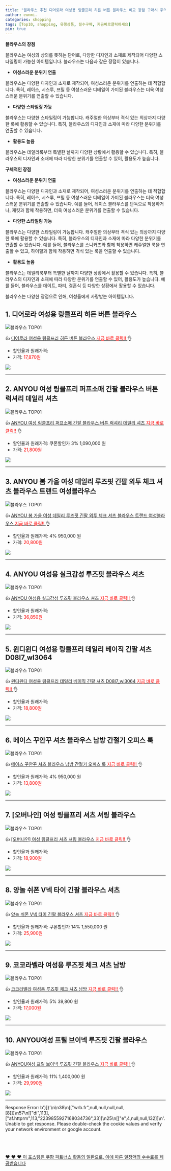 ```yaml
---
title: "블라우스 추천 디어로라 여성용 링클프리 히든 버튼 블라우스 비교 장점 구매시 주의사항"
author: eunmi.
categories: shopping
tags: [Top10, shopping, 유행상품, 필수구매, 지금바로클릭하세요]
pin: true
---
```

**블라우스의 장점**

블라우스는 여성의 상의를 뜻하는 단어로, 다양한 디자인과 소재로 제작되어 다양한 스타일링이 가능한 아이템입니다. 블라우스는 다음과 같은 장점이 있습니다.

* **여성스러운 분위기 연출**

블라우스는 다양한 디자인과 소재로 제작되어, 여성스러운 분위기를 연출하는 데 적합합니다. 특히, 레이스, 시스루, 프릴 등 여성스러운 디테일이 가미된 블라우스는 더욱 여성스러운 분위기를 연출할 수 있습니다.

* **다양한 스타일링 가능**

블라우스는 다양한 스타일링이 가능합니다. 캐주얼한 의상부터 격식 있는 의상까지 다양한 룩에 활용할 수 있습니다. 특히, 블라우스의 디자인과 소재에 따라 다양한 분위기를 연출할 수 있습니다.

* **활용도 높음**

블라우스는 데일리룩부터 특별한 날까지 다양한 상황에서 활용할 수 있습니다. 특히, 블라우스의 디자인과 소재에 따라 다양한 분위기를 연출할 수 있어, 활용도가 높습니다.

**구체적인 장점**

* **여성스러운 분위기 연출**

블라우스는 다양한 디자인과 소재로 제작되어, 여성스러운 분위기를 연출하는 데 적합합니다. 특히, 레이스, 시스루, 프릴 등 여성스러운 디테일이 가미된 블라우스는 더욱 여성스러운 분위기를 연출할 수 있습니다. 예를 들어, 레이스 블라우스를 단독으로 착용하거나, 재킷과 함께 착용하면, 더욱 여성스러운 분위기를 연출할 수 있습니다.

* **다양한 스타일링 가능**

블라우스는 다양한 스타일링이 가능합니다. 캐주얼한 의상부터 격식 있는 의상까지 다양한 룩에 활용할 수 있습니다. 특히, 블라우스의 디자인과 소재에 따라 다양한 분위기를 연출할 수 있습니다. 예를 들어, 블라우스를 스니커즈와 함께 착용하면 캐주얼한 룩을 연출할 수 있고, 하이힐과 함께 착용하면 격식 있는 룩을 연출할 수 있습니다.

* **활용도 높음**

블라우스는 데일리룩부터 특별한 날까지 다양한 상황에서 활용할 수 있습니다. 특히, 블라우스의 디자인과 소재에 따라 다양한 분위기를 연출할 수 있어, 활용도가 높습니다. 예를 들어, 블라우스를 데이트, 파티, 결혼식 등 다양한 상황에서 활용할 수 있습니다.

블라우스는 다양한 장점으로 인해, 여성들에게 사랑받는 아이템입니다.

   

## 1. 디어로라 여성용 링클프리 히든 버튼 블라우스

![블라우스 TOP01](https://thumbnail9.coupangcdn.com/thumbnails/remote/230x230ex/image/rs_quotation_api/ef3mkwgq/3b76843543ff4350b7706417a4633836.jpg)


👍 [디어로라 여성용 링클프리 히든 버튼 블라우스 <font color=red> 지금 바로 클릭!! </font> ](https://link.coupang.com/re/AFFSDP?lptag=AF3617701&subid=GithubCoopas&pageKey=7136403135&traceid=V0-153&itemId=17907390274&vendorItemId=85070109821) 👌 


- 할인율과 원래가격: 
- 가격: <span style='color:red'>17,870원</span>

[![](/discount_price.png)](https://link.coupang.com/re/AFFSDP?lptag=AF3617701&subid=GithubCoopas&pageKey=7136403135&traceid=V0-153&itemId=17907390274&vendorItemId=85070109821)

---


   

## 2. ANYOU 여성 링클프리 퍼프소매 긴팔 블라우스 버튼 럭셔리 데일리 셔츠

![블라우스 TOP01](https://thumbnail8.coupangcdn.com/thumbnails/remote/230x230ex/image/vendor_inventory/a4a2/2c31e4bf5b2cc465298cd16c088dc46928fb4f947d9cdbbeadcfaacecde4.jpg)


👍 [ANYOU 여성 링클프리 퍼프소매 긴팔 블라우스 버튼 럭셔리 데일리 셔츠 <font color=red> 지금 바로 클릭!! </font> ](https://link.coupang.com/re/AFFSDP?lptag=AF3617701&subid=GithubCoopas&pageKey=7534842484&traceid=V0-153&itemId=19793180236&vendorItemId=87196335653) 👌 


- 할인율과 원래가격: 쿠폰할인가 3%  1,090,000   원
- 가격: <span style='color:red'>21,800원</span>

[![](/discount_price.png)](https://link.coupang.com/re/AFFSDP?lptag=AF3617701&subid=GithubCoopas&pageKey=7534842484&traceid=V0-153&itemId=19793180236&vendorItemId=87196335653)

---


   

## 3. ANYOU 봄 가을 여성 데일리 루즈핏 긴팔 외투 체크 셔츠 블라우스 트랜드 여성블라우스

![블라우스 TOP01](https://thumbnail7.coupangcdn.com/thumbnails/remote/230x230ex/image/vendor_inventory/8ae5/a54367d2d673a436dd58228619df6ce28cc48b91bf6ed5231a857b616e8e.jpg)


👍 [ANYOU 봄 가을 여성 데일리 루즈핏 긴팔 외투 체크 셔츠 블라우스 트랜드 여성블라우스 <font color=red> 지금 바로 클릭!! </font> ](https://link.coupang.com/re/AFFSDP?lptag=AF3617701&subid=GithubCoopas&pageKey=6433215852&traceid=V0-153&itemId=13891601393&vendorItemId=81141254202) 👌 


- 할인율과 원래가격: 4%  950,000   원
- 가격: <span style='color:red'>20,800원</span>

[![](/discount_price.png)](https://link.coupang.com/re/AFFSDP?lptag=AF3617701&subid=GithubCoopas&pageKey=6433215852&traceid=V0-153&itemId=13891601393&vendorItemId=81141254202)

---


   

## 4. ANYOU 여성용 실크감성 루즈핏 블라우스 셔츠

![블라우스 TOP01](https://thumbnail8.coupangcdn.com/thumbnails/remote/230x230ex/image/vendor_inventory/4406/374b7601ee375b55e3460d1c0a9ed400b1cf04366c0c636b33ce50e5a97d.jpg)


👍 [ANYOU 여성용 실크감성 루즈핏 블라우스 셔츠 <font color=red> 지금 바로 클릭!! </font> ](https://link.coupang.com/re/AFFSDP?lptag=AF3617701&subid=GithubCoopas&pageKey=7589889681&traceid=V0-153&itemId=20053975839&vendorItemId=87348378297) 👌 


- 할인율과 원래가격: 
- 가격: <span style='color:red'>36,850원</span>

[![](/discount_price.png)](https://link.coupang.com/re/AFFSDP?lptag=AF3617701&subid=GithubCoopas&pageKey=7589889681&traceid=V0-153&itemId=20053975839&vendorItemId=87348378297)

---


   

## 5. 윈디윈디 여성용 링클프리 데일리 베이직 긴팔 셔츠 D08I7_wl3064

![블라우스 TOP01](https://thumbnail7.coupangcdn.com/thumbnails/remote/230x230ex/image/rs_quotation_api/59xrlzjt/d8a61a1d54f14cf7a8cabb62d627fe09.jpg)


👍 [윈디윈디 여성용 링클프리 데일리 베이직 긴팔 셔츠 D08I7_wl3064 <font color=red> 지금 바로 클릭!! </font> ](https://link.coupang.com/re/AFFSDP?lptag=AF3617701&subid=GithubCoopas&pageKey=6233834551&traceid=V0-153&itemId=12543762491&vendorItemId=79812157657) 👌 


- 할인율과 원래가격: 
- 가격: <span style='color:red'>18,800원</span>

[![](/discount_price.png)](https://link.coupang.com/re/AFFSDP?lptag=AF3617701&subid=GithubCoopas&pageKey=6233834551&traceid=V0-153&itemId=12543762491&vendorItemId=79812157657)

---


   

## 6. 메이스 꾸안꾸 셔츠 블라우스 남방 간절기 오피스 룩

![블라우스 TOP01](https://thumbnail9.coupangcdn.com/thumbnails/remote/230x230ex/image/vendor_inventory/3c8f/11429e7de136510ea9624d1532c6bfede75fac122bc56d8569dc57807ed1.jpg)


👍 [메이스 꾸안꾸 셔츠 블라우스 남방 간절기 오피스 룩 <font color=red> 지금 바로 클릭!! </font> ](https://link.coupang.com/re/AFFSDP?lptag=AF3617701&subid=GithubCoopas&pageKey=7590311843&traceid=V0-153&itemId=20055920111&vendorItemId=87152018210) 👌 


- 할인율과 원래가격: 4%  950,000   원
- 가격: <span style='color:red'>13,800원</span>

[![](/discount_price.png)](https://link.coupang.com/re/AFFSDP?lptag=AF3617701&subid=GithubCoopas&pageKey=7590311843&traceid=V0-153&itemId=20055920111&vendorItemId=87152018210)

---


   

## 7. [오버나인] 여성 링클프리 셔츠 셔링 블라우스

![블라우스 TOP01](https://thumbnail6.coupangcdn.com/thumbnails/remote/230x230ex/image/vendor_inventory/c457/2200a4821a9b32ce1d8c0bb01152d88d9f5ae77f4d17aaa5aa7091bba08f.jpg)


👍 [[오버나인] 여성 링클프리 셔츠 셔링 블라우스 <font color=red> 지금 바로 클릭!! </font> ](https://link.coupang.com/re/AFFSDP?lptag=AF3617701&subid=GithubCoopas&pageKey=6360279859&traceid=V0-153&itemId=13424432129&vendorItemId=82707738585) 👌 


- 할인율과 원래가격: 
- 가격: <span style='color:red'>18,900원</span>

[![](/discount_price.png)](https://link.coupang.com/re/AFFSDP?lptag=AF3617701&subid=GithubCoopas&pageKey=6360279859&traceid=V0-153&itemId=13424432129&vendorItemId=82707738585)

---


   

## 8. 양놀 쉬폰 V넥 타이 긴팔 블라우스 셔츠

![블라우스 TOP01](https://thumbnail8.coupangcdn.com/thumbnails/remote/230x230ex/image/vendor_inventory/6c29/e11e8651f43b9ecf246c3288798f94d531c3fd46b90d0bed213b37fcd301.jpg)


👍 [양놀 쉬폰 V넥 타이 긴팔 블라우스 셔츠 <font color=red> 지금 바로 클릭!! </font> ](https://link.coupang.com/re/AFFSDP?lptag=AF3617701&subid=GithubCoopas&pageKey=7173524848&traceid=V0-153&itemId=18077755487&vendorItemId=85230818194) 👌 


- 할인율과 원래가격: 쿠폰할인가 14%  1,550,000   원
- 가격: <span style='color:red'>25,900원</span>

[![](/discount_price.png)](https://link.coupang.com/re/AFFSDP?lptag=AF3617701&subid=GithubCoopas&pageKey=7173524848&traceid=V0-153&itemId=18077755487&vendorItemId=85230818194)

---


   

## 9. 코코라벨라 여성용 루즈핏 체크 셔츠 남방

![블라우스 TOP01](https://thumbnail10.coupangcdn.com/thumbnails/remote/230x230ex/image/vendor_inventory/141b/db7fb67898a0ba6a070a56217d0ae6f503799d731ad2270f80627f2314b6.jpg)


👍 [코코라벨라 여성용 루즈핏 체크 셔츠 남방 <font color=red> 지금 바로 클릭!! </font> ](https://link.coupang.com/re/AFFSDP?lptag=AF3617701&subid=GithubCoopas&pageKey=7463349222&traceid=V0-153&itemId=19458457648&vendorItemId=86568967486) 👌 


- 할인율과 원래가격: 5%  39,800   원
- 가격: <span style='color:red'>17,000원</span>

[![](/discount_price.png)](https://link.coupang.com/re/AFFSDP?lptag=AF3617701&subid=GithubCoopas&pageKey=7463349222&traceid=V0-153&itemId=19458457648&vendorItemId=86568967486)

---


   

## 10. ANYOU여성 프릴 브이넥 루즈핏 긴팔 블라우스

![블라우스 TOP01](https://thumbnail10.coupangcdn.com/thumbnails/remote/230x230ex/image/vendor_inventory/9544/37c96c1edfb7b4bfcba0b729449d19583fa4dfdd9d4d5fcf8488c6f58e5b.jpeg)


👍 [ANYOU여성 프릴 브이넥 루즈핏 긴팔 블라우스 <font color=red> 지금 바로 클릭!! </font> ](https://link.coupang.com/re/AFFSDP?lptag=AF3617701&subid=GithubCoopas&pageKey=7561574159&traceid=V0-153&itemId=19922416025&vendorItemId=87382794518) 👌 


- 할인율과 원래가격: 11%  1,400,000   원
- 가격: <span style='color:red'>29,990원</span>

[![](/discount_price.png)](https://link.coupang.com/re/AFFSDP?lptag=AF3617701&subid=GithubCoopas&pageKey=7561574159&traceid=V0-153&itemId=19922416025&vendorItemId=87382794518)

---
Response Error: b')]}\'\n\n38\n[["wrb.fr",null,null,null,null,[8]]]\n57\n[["di",113],["af.httprm",113,"2239855927168034736",33]]\n25\n[["e",4,null,null,132]]\n'. 
Unable to get response.
Please double-check the cookie values and verify your network environment or google account.<br><br><br><br><br> [ ❤ ❤ ❤ 이 포스팅은 쿠팡 파트너스 활동의 일환으로, 이에 따른 일정액의 수수료를 제공받습니다](https://link.coupang.com/a/bcEFyh)